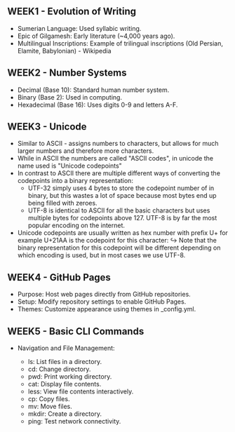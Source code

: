 ## WEEK1 - Evolution of Writing
- Sumerian Language: Used syllabic writing.
- Epic of Gilgamesh: Early literature (~4,000 years ago).
- Multilingual Inscriptions: Example of trilingual inscriptions (Old Persian, Elamite, Babylonian) - Wikipedia
## WEEK2 - Number Systems
- Decimal (Base 10): Standard human number system.
- Binary (Base 2): Used in computing.
- Hexadecimal (Base 16): Uses digits 0-9 and letters A-F.
## WEEK3 - Unicode
- Similar to ASCII - assigns numbers to characters, but allows for much larger numbers and therefore more characters.
- While in ASCII the numbers are called "ASCII codes", in unicode the name used is "Unicode codepoints"
- In contrast to ASCII there are multiple different ways of converting the codepoints into a binary representation:
  - UTF-32 simply uses 4 bytes to store the codepoint number of in binary, but this wastes a lot of space because most bytes end up being filled with zeroes.
  - UTF-8 is identical to ASCII for all the basic characters but uses multiple bytes for codepoints above 127. UTF-8 is by far the most popular encoding on the internet.
- Unicode codepoints are usually written as hex number with prefix U+ for example U+21AA is the codepoint for this character: ↪
Note that the binary representation for this codepoint will be different depending on which encoding is used, but in most cases we use UTF-8.
## WEEK4 - GitHub Pages
- Purpose: Host web pages directly from GitHub repositories.
- Setup: Modify repository settings to enable GitHub Pages.
- Themes: Customize appearance using themes in _config.yml.
## WEEK5 - Basic CLI Commands
- Navigation and File Management:

  - ls: List files in a directory.
  - cd: Change directory.
  - pwd: Print working directory.
  - cat: Display file contents.
  - less: View file contents interactively.
  - cp: Copy files.
  - mv: Move files.
  - mkdir: Create a directory.
  - ping: Test network connectivity.

